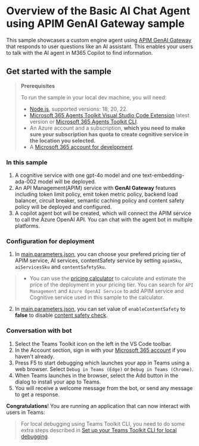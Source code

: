 # Overview of the Basic AI Chat Agent using APIM GenAI Gateway sample

This sample showcases a custom engine agent using [APIM GenAI Gateway](https://learn.microsoft.com/en-us/azure/api-management/genai-gateway-capabilities) that responds to user questions like an AI assistant. This enables your users to talk with the AI agent in M365 Copilot to find information.


## Get started with the sample

> **Prerequisites**
>
> To run the sample in your local dev machine, you will need:
>
> - [Node.js](https://nodejs.org/), supported versions: 18, 20, 22.
> - [Microsoft 365 Agents Toolkit Visual Studio Code Extension](https://aka.ms/teams-toolkit) latest version or [Microsoft 365 Agents Toolkit CLI](https://aka.ms/teamsfx-toolkit-cli).
> - An Azure account and a subscription, **which you need to make sure your subscription has quota to create cognitive service in the location you selected.**
> - A [Microsoft 365 account for development](https://docs.microsoft.com/microsoftteams/platform/toolkit/accounts).

### In this sample
1. A cognitive service with one gpt-4o model and one text-embedding-ada-002 model will be deployed.
1. An API Management(APIM) service with **GenAI Gateway** features including token limit policy, emit token metric policy, backend load balancer, circuit breaker, semantic caching policy and content safety policy will be deployed and configured.
1. A copilot agent bot will be created, which will connect the APIM service to call the Azure OpenAI API. You can chat with the agent bot in multiple platforms.

### Configuration for deployment
1. In [main.parameters.json](./infra/apim-new-ai-service/main.parameters.json), you can choose your prefered pricing tier of APIM service, AI services, contentSafety service by setting `apimSku`, `aiServicesSku` and `contentSafetySku`.
> - You can use the [pricing calculator](https://azure.microsoft.com/en-us/pricing/calculator/) to calculate and estimate the price of the deployment in your pricing tier.
You can search for `API Management` and `Azure OpenAI Service` to add APIM service and Cognitive service used in this sample to the calculator.

2. In [main.parameters.json](./infra/apim-new-ai-service/main.parameters.json), you can set value of `enableContentSafety` to **false** to disable [content safety check](https://learn.microsoft.com/en-us/azure/ai-services/content-safety/overview).

### Conversation with bot
1. Select the Teams Toolkit icon on the left in the VS Code toolbar.
1. In the Account section, sign in with your [Microsoft 365 account](https://docs.microsoft.com/microsoftteams/platform/toolkit/accounts) if you haven't already.
1. Press F5 to start debugging which launches your app in Teams using a web browser. Select `Debug in Teams (Edge)` or `Debug in Teams (Chrome)`.
1. When Teams launches in the browser, select the Add button in the dialog to install your app to Teams.
1. You will receive a welcome message from the bot, or send any message to get a response.

**Congratulations**! You are running an application that can now interact with users in Teams:

> For local debugging using Teams Toolkit CLI, you need to do some extra steps described in [Set up your Teams Toolkit CLI for local debugging](https://aka.ms/teamsfx-cli-debugging).
